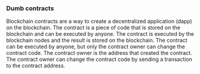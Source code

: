 ### Dumb contracts

Blockchain contracts are a way to create a decentralized application (dapp) on the blockchain. The contract is a piece of code that is stored on the blockchain and can be executed by anyone. The contract is executed by the blockchain nodes and the result is stored on the blockchain. The contract can be executed by anyone, but only the contract owner can change the contract code. The contract owner is the address that created the contract. The contract owner can change the contract code by sending a transaction to the contract address.